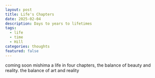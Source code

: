 ```yaml
---
layout: post
title: Life's Chapters
date: 2025-02-04
description: Days to years to lifetimes
tags:
  - life
  - time
  - Hill
categories: thoughts
featured: false
---
```


coming soon
mishima a life in four chapters, the balance of beauty and reality. the balance of art and reality